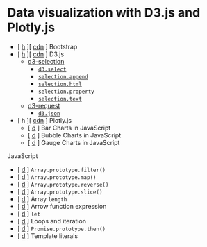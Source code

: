 # Data visualization with D3.js and Plotly.js

* [ [h](https://getbootstrap.com/) ][ [cdn](https://www.bootstrapcdn.com/) ] Bootstrap
* [ [h](https://d3js.org/) ][ [cdn](https://d3js.org/d3.v7.min.js) ] D3.js
  * [d3-selection](https://github.com/d3/d3-selection)
    * [`d3.select`](https://github.com/d3/d3-selection#select)
    * [`selection.append`](https://github.com/d3/d3-selection#selection_append)
    * [`selection.html`](https://github.com/d3/d3-selection#selection_html)
    * [`selection.property`](https://github.com/d3/d3-selection#selection_property)
    * [`selection.text`](https://github.com/d3/d3-selection#selection_text)
  * [d3-request](https://github.com/d3/d3-request/tree/master)
    * [`d3.json`](https://github.com/d3/d3-request/tree/master#json)
* [ h ][ [cdn](https://plotly.com/javascript/getting-started/) ] Plotly.js
  * [ [d](https://plotly.com/javascript/bar-charts/) ] Bar Charts in JavaScript
  * [ [d](https://plotly.com/javascript/bubble-charts/) ] Bubble Charts in JavaScript
  * [ [d](https://plotly.com/javascript/gauge-charts/) ] Gauge Charts in JavaScript

JavaScript
* [ [d](https://developer.mozilla.org/en-US/docs/Web/JavaScript/Reference/Global_Objects/Array/filter) ] `Array.prototype.filter()`
* [ [d](https://developer.mozilla.org/en-US/docs/Web/JavaScript/Reference/Global_Objects/Array/map) ] `Array.prototype.map()`
* [ [d](https://developer.mozilla.org/en-US/docs/Web/JavaScript/Reference/Global_Objects/Array/reverse) ] `Array.prototype.reverse()`
* [ [d](https://developer.mozilla.org/en-US/docs/Web/JavaScript/Reference/Global_Objects/Array/slice) ] `Array.prototype.slice()`
* [ [d](https://developer.mozilla.org/en-US/docs/Web/JavaScript/Reference/Global_Objects/Array/length) ] Array `length`
* [ [d](https://developer.mozilla.org/en-US/docs/Web/JavaScript/Reference/Functions/Arrow_functions) ] Arrow function expression
* [ [d](https://developer.mozilla.org/en-US/docs/Web/JavaScript/Reference/Statements/let) ] `let`
* [ [d](https://developer.mozilla.org/en-US/docs/Web/JavaScript/Guide/Loops_and_iteration) ] Loops and iteration
* [ [d](https://developer.mozilla.org/en-US/docs/Web/JavaScript/Reference/Global_Objects/Promise/then) ] `Promise.prototype.then()`
* [ [d](https://developer.mozilla.org/en-US/docs/Web/JavaScript/Reference/Template_literals) ] Template literals